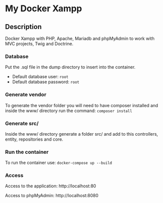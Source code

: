 # My Docker Xampp

## Description
Docker Xampp with PHP, Apache, Mariadb and phpMyAdmin to work with MVC projects, Twig and Doctrine.

### Database
Put the .sql file in the dump directory to insert into the container.
- Default database user: `root`
- Default database password: `root`

### Generate vendor
To generate the vendor folder you will need to have composer installed and inside the www/ directory run the command: `composer install` 

### Generate src/
Inside the www/ directory generate a folder src/ and add to this controllers, entity, repositories and core.

### Run the container
To run the container use:
    `docker-compose up --build`

### Access
Access to the application:
    http://localhost:80

Access to phpMyAdmin:
    http://localhost:8080